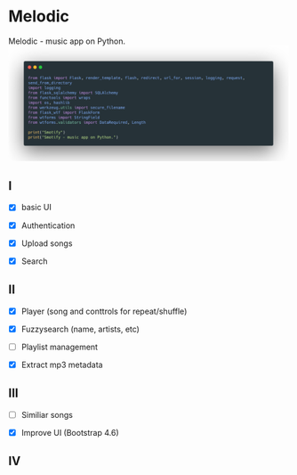 # Melodic
Melodic - music app on Python.
![Smotify Image](/smotify_image.png)
## I

- [x] basic UI

- [x] Authentication

- [x] Upload songs

- [x] Search

## II

- [x] Player (song and conttrols for repeat/shuffle)

- [x] Fuzzysearch (name, artists, etc)

- [ ] Playlist management

- [x] Extract mp3 metadata

## III

- [ ] Similiar songs

- [x] Improve UI (Bootstrap 4.6)

## IV


